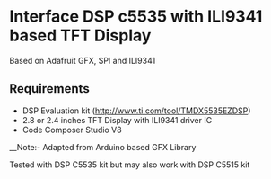 # Interface DSP c5535 with ILI9341 based TFT Display

Based on Adafruit GFX, SPI and ILI9341

## Requirements

- DSP Evaluation kit (http://www.ti.com/tool/TMDX5535EZDSP)
- 2.8 or 2.4 inches TFT Display with ILI9341 driver IC
- Code Composer Studio V8

__Note:- Adapted from Arduino based GFX Library

Tested with DSP C5535 kit but may also work with DSP C5515 kit
